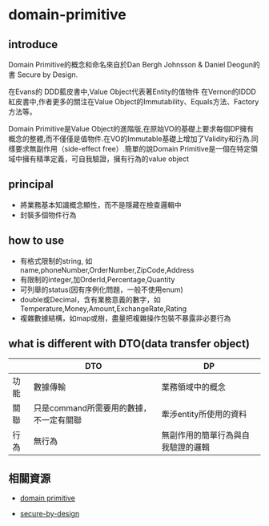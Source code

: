 # domain-primitive

## introduce

Domain Primitive的概念和命名來自於Dan Bergh Johnsson & Daniel Deogun的書 Secure by Design.

在Evans的 DDD藍皮書中,Value Object代表著Entity的值物件
在Vernon的IDDD紅皮書中,作者更多的關注在Value Object的Immutability、Equals方法、Factory方法等。

Domain Primitive是Value Object的進階版,在原始VO的基礎上要求每個DP擁有概念的整體,而不僅僅是值物件.在VO的Immutable基礎上增加了Validity和行為.同樣要求無副作用（side-effect free）.簡單的說Domain Primitive是一個在特定領域中擁有精準定義，可自我驗證，擁有行為的value object

## principal

- 將業務基本知識概念顯性，而不是隱藏在檢查邏輯中
- 封裝多個物件行為

## how to use

- 有格式限制的string, 如name,phoneNumber,OrderNumber,ZipCode,Address
- 有限制的integer,加OrderId,Percentage,Quantity
- 可列舉的status(因有序例化問題，一般不使用enum)
- double或Decimal，含有業務意義的數字，如Temperature,Money,Amount,ExchangeRate,Rating
- 複雜數據結構，如map或樹，盡量把複雜操作包裝不暴露非必要行為

## what is different with DTO(data transfer object)

||DTO|DP|
|--|--|--|
|功能|數據傳輸|業務領域中的概念|
|關聯|只是command所需要用的數據，不一定有關聯|牽涉entity所使用的資料|
|行為|無行為|無副作用的簡單行為與自我驗證的邏輯|

## 相關資源

- [domain primitive](https://alibaba-cloud.medium.com/an-alibaba-cloud-technical-experts-insight-into-domain-driven-design-domain-primitive-c569986cebcd)

- [secure-by-design](https://livebook.manning.com/book/secure-by-design/chapter-5/1)

